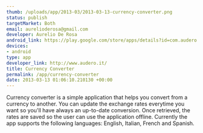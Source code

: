 ```yaml
--- 
thumb: /uploads/app/2013-03/2013-03-13-currency-converter.png
status: publish
targetMarket: Both
email: aurelioderosa@gmail.com
developer: Aurelio De Rosa
android_link: https://play.google.com/store/apps/details?id=com.audero.free.utility.currencyconverter
devices: 
- android
type: app
developer_link: http://www.audero.it/
title: Currency Converter
permalink: /app/currency-converter
date: 2013-03-13 01:06:10.210130 +00:00
---
```


Currency converter is a simple application that helps you convert from a currency to another. You can update the exchange rates everytime you want so you'll have always an up-to-date conversion. Once retrieved, the rates are saved so the user can use the application offline. Currently the app supports the following languages: English, Italian, French and Spanish.
